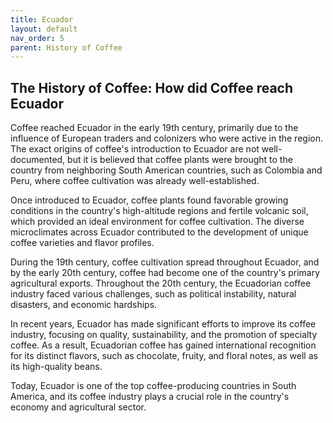 ```yaml
---
title: Ecuador
layout: default
nav_order: 5
parent: History of Coffee
---
```


## The History of Coffee: How did Coffee reach Ecuador
Coffee reached Ecuador in the early 19th century, primarily due to the influence of European traders and colonizers who were active in the region. The exact origins of coffee's introduction to Ecuador are not well-documented, but it is believed that coffee plants were brought to the country from neighboring South American countries, such as Colombia and Peru, where coffee cultivation was already well-established.

Once introduced to Ecuador, coffee plants found favorable growing conditions in the country's high-altitude regions and fertile volcanic soil, which provided an ideal environment for coffee cultivation. The diverse microclimates across Ecuador contributed to the development of unique coffee varieties and flavor profiles.

During the 19th century, coffee cultivation spread throughout Ecuador, and by the early 20th century, coffee had become one of the country's primary agricultural exports. Throughout the 20th century, the Ecuadorian coffee industry faced various challenges, such as political instability, natural disasters, and economic hardships.

In recent years, Ecuador has made significant efforts to improve its coffee industry, focusing on quality, sustainability, and the promotion of specialty coffee. As a result, Ecuadorian coffee has gained international recognition for its distinct flavors, such as chocolate, fruity, and floral notes, as well as its high-quality beans.

Today, Ecuador is one of the top coffee-producing countries in South America, and its coffee industry plays a crucial role in the country's economy and agricultural sector.
